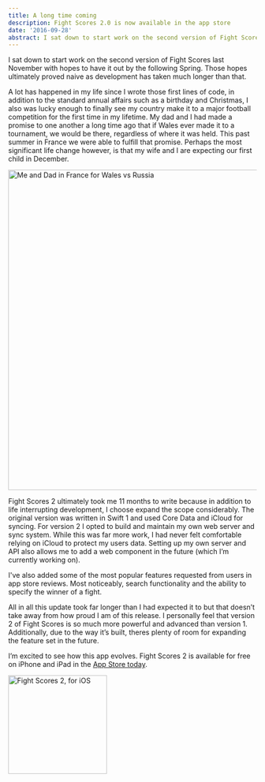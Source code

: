 ```yaml
---
title: A long time coming
description: Fight Scores 2.0 is now available in the app store
date: '2016-09-28'
abstract: I sat down to start work on the second version of Fight Scores last November with hopes to have it out by the following Spring. Those hopes ultimately proved naive as development has taken much longer than that.
---
```


I sat down to start work on the second version of Fight Scores last November with hopes to have it out by the following Spring. Those hopes ultimately proved naive as development has taken much longer than that. 

A lot has happened in my life since I wrote those first lines of code, in addition to the standard annual affairs such as a birthday and Christmas, I also was lucky enough to finally see my country make it to a major football competition for the first time in my lifetime. My dad and I had made a promise to one another a long time ago that if Wales ever made it to a tournament, we would be there, regardless of where it was held. This past summer in France we were able to fulfill that promise. Perhaps the most significant life change however, is that my wife and I are expecting our first child in December. 

<img src="/assets/images/posts/WalesRussia.jpg" alt="Me and Dad in France for Wales vs Russia"
	title="Me and Dad in France for Wales vs Russia" width="650" height="650" class='centred' />

Fight Scores 2 ultimately took me 11 months to write because in addition to life interrupting development, I choose expand the scope considerably. The original version was written in Swift 1 and used Core Data and iCloud for syncing. For version 2 I opted to build and maintain my own web server and sync system. While this was far more work, I had never felt comfortable relying on iCloud to protect my users data. Setting up my own server and API also allows me to add a web component in the future (which I’m currently working on).

I've also added some of the most popular features requested from users in app store reviews. Most noticeably, search functionality and the ability to specify the winner of a fight.

All in all this update took far longer than I had expected it to but that doesn’t take away from how proud I am of this release. I personally feel that version 2 of Fight Scores is so much more powerful and advanced than version 1. Additionally, due to the way it’s built, theres plenty of room for expanding the feature set in the future. 

I’m excited to see how this app evolves. Fight Scores 2 is available for free on iPhone and iPad in the [App Store today](http://itunes.apple.com/app/fight-scores-2-boxing-scorecards/id1125374157?ls=1&mt=8).

[<img src="/assets/images/posts/FSLogo@2x.png" alt='Fight Scores 2, for iOS' width='200' height='200' class='centred' />](http://itunes.apple.com/app/fight-scores-2-boxing-scorecards/id1125374157?ls=1&mt=8)